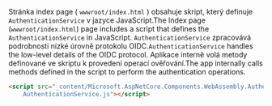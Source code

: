 <span data-ttu-id="4d48f-101">Stránka index page ( `wwwroot/index.html` ) obsahuje skript, který definuje `AuthenticationService` v jazyce JavaScript.</span><span class="sxs-lookup"><span data-stu-id="4d48f-101">The Index page (`wwwroot/index.html`) page includes a script that defines the `AuthenticationService` in JavaScript.</span></span> <span data-ttu-id="4d48f-102">`AuthenticationService` zpracovává podrobnosti nízké úrovně protokolu OIDC.</span><span class="sxs-lookup"><span data-stu-id="4d48f-102">`AuthenticationService` handles the low-level details of the OIDC protocol.</span></span> <span data-ttu-id="4d48f-103">Aplikace interně volá metody definované ve skriptu k provedení operací ověřování.</span><span class="sxs-lookup"><span data-stu-id="4d48f-103">The app internally calls methods defined in the script to perform the authentication operations.</span></span>

```html
<script src="_content/Microsoft.AspNetCore.Components.WebAssembly.Authentication/
    AuthenticationService.js"></script>
```
